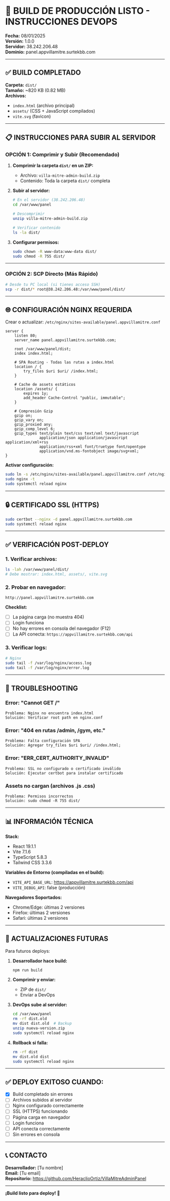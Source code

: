 # 🚀 BUILD DE PRODUCCIÓN LISTO - INSTRUCCIONES DEVOPS

**Fecha:** 08/01/2025  
**Versión:** 1.0.0  
**Servidor:** 38.242.206.48  
**Dominio:** panel.appvillamitre.surtekbb.com

---

## ✅ BUILD COMPLETADO

**Carpeta:** `dist/`  
**Tamaño:** ~820 KB (0.82 MB)  
**Archivos:**
- `index.html` (archivo principal)
- `assets/` (CSS + JavaScript compilados)
- `vite.svg` (favicon)

---

## 📋 INSTRUCCIONES PARA SUBIR AL SERVIDOR

### **OPCIÓN 1: Comprimir y Subir (Recomendado)**

1. **Comprimir la carpeta `dist/` en un ZIP:**
   - Archivo: `villa-mitre-admin-build.zip`
   - Contenido: Toda la carpeta `dist/` completa

2. **Subir al servidor:**
   ```bash
   # En el servidor (38.242.206.48)
   cd /var/www/panel
   
   # Descomprimir
   unzip villa-mitre-admin-build.zip
   
   # Verificar contenido
   ls -la dist/
   ```

3. **Configurar permisos:**
   ```bash
   sudo chown -R www-data:www-data dist/
   sudo chmod -R 755 dist/
   ```

---

### **OPCIÓN 2: SCP Directo (Más Rápido)**

```bash
# Desde tu PC local (si tienes acceso SSH)
scp -r dist/* root@38.242.206.48:/var/www/panel/dist/
```

---

## 🌐 CONFIGURACIÓN NGINX REQUERIDA

Crear o actualizar: `/etc/nginx/sites-available/panel.appvillamitre.conf`

```nginx
server {
    listen 80;
    server_name panel.appvillamitre.surtekbb.com;

    root /var/www/panel/dist;
    index index.html;

    # SPA Routing - Todas las rutas a index.html
    location / {
        try_files $uri $uri/ /index.html;
    }

    # Cache de assets estáticos
    location /assets/ {
        expires 1y;
        add_header Cache-Control "public, immutable";
    }

    # Compresión Gzip
    gzip on;
    gzip_vary on;
    gzip_proxied any;
    gzip_comp_level 6;
    gzip_types text/plain text/css text/xml text/javascript 
               application/json application/javascript application/xml+rss 
               application/rss+xml font/truetype font/opentype 
               application/vnd.ms-fontobject image/svg+xml;
}
```

**Activar configuración:**
```bash
sudo ln -s /etc/nginx/sites-available/panel.appvillamitre.conf /etc/nginx/sites-enabled/
sudo nginx -t
sudo systemctl reload nginx
```

---

## 🔒 CERTIFICADO SSL (HTTPS)

```bash
sudo certbot --nginx -d panel.appvillamitre.surtekbb.com
sudo systemctl reload nginx
```

---

## ✅ VERIFICACIÓN POST-DEPLOY

### **1. Verificar archivos:**
```bash
ls -lah /var/www/panel/dist/
# Debe mostrar: index.html, assets/, vite.svg
```

### **2. Probar en navegador:**
```
http://panel.appvillamitre.surtekbb.com
```

**Checklist:**
- [ ] La página carga (no muestra 404)
- [ ] Login funciona
- [ ] No hay errores en consola del navegador (F12)
- [ ] La API conecta: `https://appvillamitre.surtekbb.com/api`

### **3. Verificar logs:**
```bash
# Nginx
sudo tail -f /var/log/nginx/access.log
sudo tail -f /var/log/nginx/error.log
```

---

## 🐛 TROUBLESHOOTING

### **Error: "Cannot GET /"**
```
Problema: Nginx no encuentra index.html
Solución: Verificar root path en nginx.conf
```

### **Error: "404 en rutas /admin, /gym, etc."**
```
Problema: Falta configuración SPA
Solución: Agregar try_files $uri $uri/ /index.html;
```

### **Error: "ERR_CERT_AUTHORITY_INVALID"**
```
Problema: SSL no configurado o certificado inválido
Solución: Ejecutar certbot para instalar certificado
```

### **Assets no cargan (archivos .js .css)**
```
Problema: Permisos incorrectos
Solución: sudo chmod -R 755 dist/
```

---

## 📊 INFORMACIÓN TÉCNICA

**Stack:**
- React 19.1.1
- Vite 7.1.6
- TypeScript 5.8.3
- Tailwind CSS 3.3.6

**Variables de Entorno (compiladas en el build):**
- `VITE_API_BASE_URL`: https://appvillamitre.surtekbb.com/api
- `VITE_DEBUG_API`: false (producción)

**Navegadores Soportados:**
- Chrome/Edge: últimas 2 versiones
- Firefox: últimas 2 versiones
- Safari: últimas 2 versiones

---

## 🔄 ACTUALIZACIONES FUTURAS

Para futuros deploys:

1. **Desarrollador hace build:**
   ```bash
   npm run build
   ```

2. **Comprimir y enviar:**
   - ZIP de `dist/`
   - Enviar a DevOps

3. **DevOps sube al servidor:**
   ```bash
   cd /var/www/panel
   rm -rf dist.old
   mv dist dist.old  # Backup
   unzip nueva-version.zip
   sudo systemctl reload nginx
   ```

4. **Rollback si falla:**
   ```bash
   rm -rf dist
   mv dist.old dist
   sudo systemctl reload nginx
   ```

---

## ✅ DEPLOY EXITOSO CUANDO:

- [x] Build completado sin errores
- [ ] Archivos subidos al servidor
- [ ] Nginx configurado correctamente
- [ ] SSL (HTTPS) funcionando
- [ ] Página carga en navegador
- [ ] Login funciona
- [ ] API conecta correctamente
- [ ] Sin errores en consola

---

## 📞 CONTACTO

**Desarrollador:** [Tu nombre]  
**Email:** [Tu email]  
**Repositorio:** https://github.com/HeraclioOrtiz/VillaMitreAdminPanel

---

**¡Build listo para deploy! 🎉**
